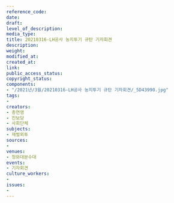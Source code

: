 ```yaml
---
reference_code: 
date: 
draft: 
level_of_description: 
media_type: 
title: 20210316-LH공사 농지투기 규탄 기자회견
description: 
weight: 
modified_at: 
created_at: 
link: 
public_access_status: 
copyright_status: 
components:
- "/2021년/3월/20210316-LH공사 농지투기 규탄 기자회견/_5D43990.jpg"
tags:
- 
creators:
- 총연맹
- 진보당
- 사회단체
subjects:
- 재벌외투
sources:
- 
venues:
- 청와대분수대
events:
- 기자회견
culture_workers:
- 
issues:
- 
---
```

